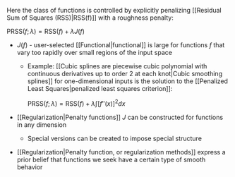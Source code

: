 Here the class of functions is controlled by explicitly penalizing [[Residual Sum of Squares (RSS)|RSS(f)]] with a roughness penalty:

$\text{PRSS}(f;\lambda) = \text{RSS}(f) + \lambda J(f)$

- $J(f)$ - user-selected [[Functional|functional]] is large for functions $f$ that vary too rapidly over small regions of the input space
	- Example: [[Cubic splines are piecewise cubic polynomial with continuous derivatives up to order 2 at each knot|Cubic smoothing splines]] for one-dimensional inputs is the solution to the [[Penalized Least Squares|penalized least squares criterion]]: 
	  
	  $\text{PRSS}(f;\lambda) = \text{RSS}(f) + \lambda \int [f''(x)]^2 dx$

- [[Regularization|Penalty functions]] $J$ can be constructed for functions in any dimension
	- Special versions can be created to impose special structure

- [[Regularization|Penalty function, or regularization methods]] express a prior belief that functions we seek have a certain type of smooth behavior